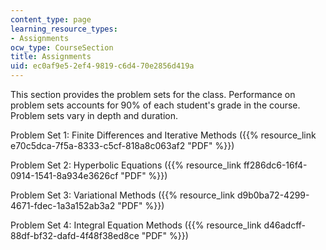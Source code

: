 ```yaml
---
content_type: page
learning_resource_types:
- Assignments
ocw_type: CourseSection
title: Assignments
uid: ec0af9e5-2ef4-9819-c6d4-70e2856d419a
---
```


This section provides the problem sets for the class. Performance on problem sets accounts for 90% of each student's grade in the course. Problem sets vary in depth and duration.

Problem Set 1: Finite Differences and Iterative Methods ({{% resource_link e70c5dca-7f5a-8333-c5cf-818a8c063af2 "PDF" %}})

Problem Set 2: Hyperbolic Equations ({{% resource_link ff286dc6-16f4-0914-1541-8a934e3626cf "PDF" %}})

Problem Set 3: Variational Methods ({{% resource_link d9b0ba72-4299-4671-fdec-1a3a152ab3a2 "PDF" %}})

Problem Set 4: Integral Equation Methods ({{% resource_link d46adcff-88df-bf32-dafd-4f48f38ed8ce "PDF" %}})